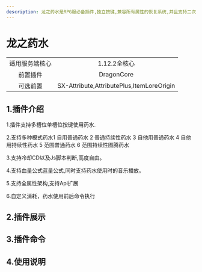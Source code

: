 ```yaml
---
description: 龙之药水是RPG服必备插件,独立按键,兼容所有属性的恢复系统,并且支持二次开发。
---
```


# 龙之药水



|         |                                           |
| :-----: | :---------------------------------------: |
| 适用服务端核心 |                 1.12.2全核心                 |
|   前置插件  |                 DragonCore                |
|   可选前置  | SX-Attribute,AttributePlus,ItemLoreOrigin |

## 1.插件介绍

1.插件支持多槽位单槽位按键使用药水.

2.支持多种模式药水1 自用普通药水 2 普通持续性药水 3 自他用普通药水 4 自他用持续性药水 5 范围普通药水 6 范围持续性图腾药水

3.支持冷却CD以及Js脚本判断,高度自由。

4.支持血量公式蓝量公式,同时支持药水使用时的音乐播放。

5.支持全属性架构,支持Api扩展

6.自定义消耗，药水使用前后命令执行

## 2.插件展示

## 3.插件命令

## 4.使用说明


